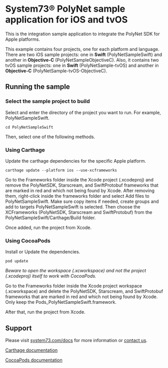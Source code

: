 # System73® PolyNet sample application for iOS and tvOS

This is the integration sample application to integrate the PolyNet SDK for Apple platforms.

This example contains four projects, one for each platform and language. There are two iOS sample projects: one in **Swift** (PolyNetSampleSwift) and another in **Objective-C** (PolyNetSampleObjectiveC). Also, it contains two tvOS sample projects: one in **Swift** (PolyNetSample-tvOS) and another in **Objective-C** (PolyNetSample-tvOS-ObjectiveC).

## Running the sample

### Select the sample project to build

Select and enter the directory of the project you want to run. For example, PolyNetSampleSwift.

```shell
cd PolyNetSampleSwift
```

Then, select one of the following methods.

### Using Carthage

Update the carthage dependencies for the specific Apple platform. 

```shell
carthage update --platform ios --use-xcframeworks
```

Go to the Frameworks folder inside the Xcode project (.xcodeproj) and remove the PolyNetSDK, Starscream, and SwiftProtobuf frameworks that are marked in red and which not being found by Xcode. After removing them, right-click inside the frameworks folder and select Add files to PolyNetSampleSwift. Make sure copy items if needed, create groups and add to targets PolyNetSampleSwift is selected. Then choose the XCFrameworks (PolyNetSDK, Starscream and SwiftProtobuf) from the PolyNetSampleSwift/Carthage/Build folder. 

Once added, run the project from Xcode.

### Using CocoaPods

Install or Update the dependencies.

```shell
pod update
```

*Beware to open the workspace (.xcworkspace) and not the project (.xcodeproj) itself to work with CocoaPods.*

Go to the Frameworks folder inside the Xcode project workspace (.xcworkspace) and delete the PolyNetSDK, Starscream, and SwiftProtobuf frameworks that are marked in red and which not being found by Xcode. Only keep the Pods_PolyNetSampleSwift.framework. 

After that, run the project from Xcode.

## Support

Please visit [system73.com/docs](https://www.system73.com/docs/) for more information or [contact us](mailto:support@system73.com).

[Carthage documentation](https://github.com/Carthage/Carthage)

[CocoaPods documentation](https://cocoapods.org/)
